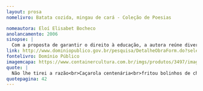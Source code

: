 ```yaml
---
layout: prosa
nomelivro: Batata cozida, mingau de cará - Coleção de Poesias 

nomeautora: Eloí Elisabet Bocheco 
anolancamento: 2006
sinopse: |
  Com a proposta de garantir o direito à educação, a autora reúne diversos poemas que enaltecem a cultura e a literatura brasileira remetendo a simplicidade da vida cotidiana e a beleza de sua efemeridade. 
link: http://www.dominiopublico.gov.br/pesquisa/DetalheObraForm.do?select_action=&co_obra=50050
fontelivro: Domínio Público
imagemcapa: https://www.containercultura.com.br/imgs/produtos/3497/images/3497.jpg
quote: |
  Não lhe tirei a razão<br>Caçarola centenária<br>fritou bolinhos de chuva<br>para várias gerações.
quotepagina: 42
---
```


